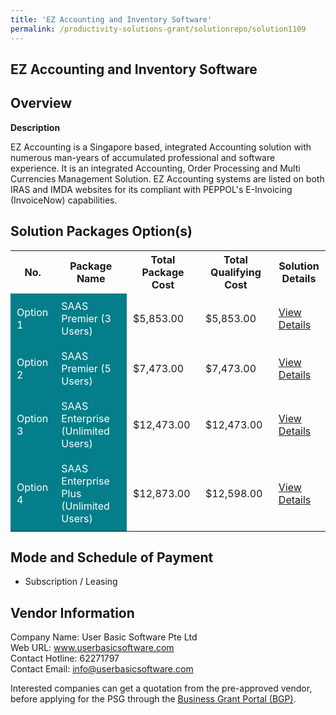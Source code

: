 ```yaml
---
title: 'EZ Accounting and Inventory Software'
permalink: /productivity-solutions-grant/solutionrepo/solution1109
---
```


## EZ Accounting and Inventory Software

## Overview

**Description**

EZ Accounting is a Singapore based, integrated Accounting solution with numerous man-years of accumulated professional and software experience. It is an integrated Accounting, Order Processing and Multi Currencies Management Solution.  EZ Accounting systems are listed on both IRAS and IMDA websites for its compliant with PEPPOL's E-Invoicing (InvoiceNow) capabilities.

## Solution Packages Option(s)

<table>
<tr>
<th><b>No.</b></th>
<th><b>Package Name</b></th>
<th><b>Total Package Cost</b></th>
<th><b>Total Qualifying Cost</b></th>
<th><b>Solution Details</b></th>
</tr>
<tr>
<td style='padding: 10px; background-color: #037E8A; color: #FFFFFF;'>Option 1</td>
<td style='padding: 10px; background-color: #037E8A; color: #FFFFFF;'>SAAS Premier (3 Users)</td>
<td style='padding: 10px;'>$5,853.00</td>
<td style='padding: 10px;'>$5,853.00</td>
<td style='padding: 10px;'><a href='/images/psg/User_Basic_Desensitised_Annex_3_Part_2.pdf' target='_blank'>View Details</a></td>
</tr>
<tr>
<td style='padding: 10px; background-color: #037E8A; color: #FFFFFF;'>Option 2</td>
<td style='padding: 10px; background-color: #037E8A; color: #FFFFFF;'>SAAS Premier (5 Users)</td>
<td style='padding: 10px;'>$7,473.00</td>
<td style='padding: 10px;'>$7,473.00</td>
<td style='padding: 10px;'><a href='/images/psg/User_Basic_Desensitised_Annex_3_Part_3.pdf' target='_blank'>View Details</a></td>
</tr>
<tr>
<td style='padding: 10px; background-color: #037E8A; color: #FFFFFF;'>Option 3</td>
<td style='padding: 10px; background-color: #037E8A; color: #FFFFFF;'>SAAS Enterprise (Unlimited Users)</td>
<td style='padding: 10px;'>$12,473.00</td>
<td style='padding: 10px;'>$12,473.00</td>
<td style='padding: 10px;'><a href='/images/psg/User_Basic_Desensitised_Annex_3_Part_4.pdf' target='_blank'>View Details</a></td>
</tr>
<tr>
<td style='padding: 10px; background-color: #037E8A; color: #FFFFFF;'>Option 4</td>
<td style='padding: 10px; background-color: #037E8A; color: #FFFFFF;'>SAAS Enterprise Plus (Unlimited Users)</td>
<td style='padding: 10px;'>$12,873.00</td>
<td style='padding: 10px;'>$12,598.00</td>
<td style='padding: 10px;'><a href='/images/psg/User_Basic_Desensitised_Annex_3_Part_5.pdf' target='_blank'>View Details</a></td>
</tr>
</table>

## Mode and Schedule of Payment

 - Subscription / Leasing

## Vendor Information

 Company Name: User Basic Software Pte Ltd<br>Web URL: www.userbasicsoftware.com <br>Contact Hotline: 62271797 <br>Contact Email: info@userbasicsoftware.com <br>

Interested companies can get a quotation from the pre-approved vendor, before applying for the PSG through the <a href='https://www.businessgrants.gov.sg/' target='_blank' rel='noopener'>Business Grant Portal (BGP)</a>.

<script src="/jquery/resize-tables.js"></script>
